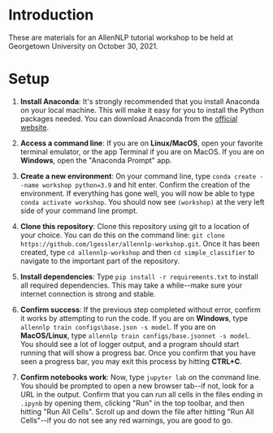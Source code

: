# Introduction

These are materials for an AllenNLP tutorial workshop to be held at Georgetown University on October 30, 2021.

# Setup

1. **Install Anaconda**: It's strongly recommended that you install Anaconda on your local machine. 
   This will make it easy for you to install the Python packages needed.
   You can download Anaconda from the [official website](https://www.anaconda.com/products/individual).
   
2. **Access a command line**: If you are on **Linux/MacOS**, open your favorite terminal emulator,
   or the app Terminal if you are on MacOS. If you are on **Windows**, open the "Anaconda Prompt" app.
   
3. **Create a new environment**: On your command line, type `conda create --name workshop python=3.9` and hit enter.
   Confirm the creation of the environment.
   If everything has gone well, you will now be able to type `conda activate workshop`. 
   You should now see `(workshop)` at the very left side of your command line prompt.

4. **Clone this repository**: Clone this repository using git to a location of your choice.
   You can do this on the command line: `git clone https://github.com/lgessler/allennlp-workshop.git`.
   Once it has been created, type `cd allennlp-workshop` and then `cd simple_classifier` to navigate 
   to the important part of the repository.
   
5. **Install dependencies**: Type `pip install -r requirements.txt` to install all required dependencies.
   This may take a while--make sure your internet connection is strong and stable.
   
6. **Confirm success**: If the previous step completed without error, confirm it works by attempting to run the code.
   If you are on **Windows**, type `allennlp train configs\base.json -s model`. 
   If you are on **MacOS/Linux**, type `allennlp train configs/base.jsonnet -s model`.
   You should see a lot of logger output, and a program should start running that will show a progress bar.
   Once you confirm that you have seen a progress bar, you may exit this process by hitting **CTRL+C**.
   
7. **Confirm notebooks work**: Now, type `jupyter lab` on the command line. 
   You should be prompted to open a new browser tab--if not, look for a URL in the output. 
   Confirm that you can run all cells in the files ending in `.ipynb` by opening them, clicking 
   "Run" in the top toolbar, and then hitting "Run All Cells". 
   Scroll up and down the file after hitting "Run All Cells"--if you do not see any red warnings, you are good to go.
